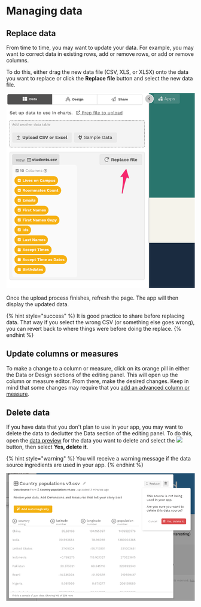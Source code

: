 # Managing data

## Replace data

From time to time, you may want to update your data. For example, you may want to correct data in existing rows, add or remove rows, or add or remove columns.&#x20;

To do this, either drag the new data file (CSV, XLS, or XLSX) onto the data you want to replace or click the **Replace file** button and select the new data file.

![Select the Replace file button to replace data](<../../.gitbook/assets/image (328).png>)

Once the upload process finishes, refresh the page. The app will then display the updated data.&#x20;

{% hint style="success" %}
It is good practice to share before replacing data. That way if you select the wrong CSV (or something else goes wrong), you can revert back to where things were before doing the replace.
{% endhint %}

## Update columns or measures

To make a change to a column or measure, click on its orange pill in either the Data or Design sections of the editing panel. This will open up the column or measure editor. From there, make the desired changes. Keep in mind that some changes may require that you [add an advanced column or measure](advanced-ingredients/).

## Delete data

If you have data that you don't plan to use in your app, you may want to delete the data to declutter the Data section of the editing panel. To do this, open the [data preview](loading-data.md#the-data-preview) for the data you want to delete and select the ![](../../.gitbook/assets/trash-alt-regular.svg) button, then select **Yes, delete it**.&#x20;

{% hint style="warning" %}
You will receive a warning message if the data source ingredients are used in your app.&#x20;
{% endhint %}

![A warning message appears if you attempt to delete a data source that is used in the app](<../../.gitbook/assets/image (173).png>)
